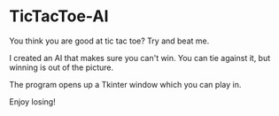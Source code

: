 # TicTacToe-AI

You think you are good at tic tac toe? Try and beat me.

I created an AI that makes sure you can't win. You can tie against it, but winning is out of the picture.

The program opens up a Tkinter window which you can play in.

Enjoy losing!
